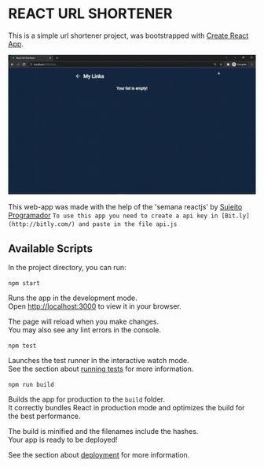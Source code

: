 # REACT URL SHORTENER
This is a simple url shortener project, was bootstrapped with [Create React App](https://github.com/facebook/create-react-app).

![preview](https://github.com/luisjeremias/React-Url-Shortener/blob/master/Play.gif)

This web-app was made with the help of the 'semana reactjs' by [Sujeito Programador](https://www.youtube.com/sujeitoprogramador)
``` To use this app you need to create a api key in [Bit.ly](http://bitly.com/) and paste in the file api.js ```
## Available Scripts

In the project directory, you can run:

``` npm start ```

Runs the app in the development mode.\
Open [http://localhost:3000](http://localhost:3000) to view it in your browser.

The page will reload when you make changes.\
You may also see any lint errors in the console.

``` npm test ```

Launches the test runner in the interactive watch mode.\
See the section about [running tests](https://facebook.github.io/create-react-app/docs/running-tests) for more information.

``` npm run build ```

Builds the app for production to the `build` folder.\
It correctly bundles React in production mode and optimizes the build for the best performance.

The build is minified and the filenames include the hashes.\
Your app is ready to be deployed!

See the section about [deployment](https://facebook.github.io/create-react-app/docs/deployment) for more information.
